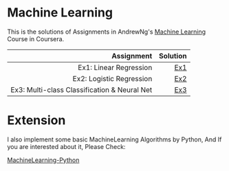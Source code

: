 # Machine Learning

This is the solutions of Assignments in AndrewNg's [Machine Learning](https://www.coursera.org/learn/machine-learning?) Course in Coursera.

Assignment|Solution
--:|--:
Ex1: Linear Regression  |  [Ex1](https://github.com/PeterWrighten/MachineLearning/blob/main/AndrewNG-ML/ex1-LinearR/README.md)
Ex2: Logistic Regression |  [Ex2](https://github.com/PeterWrighten/MachineLearning/blob/main/AndrewNG-ML/ex2-LogisticR/README.md)
Ex3: Multi-class Classification & Neural Net |  [Ex3](https://github.com/PeterWrighten/MachineLearning/blob/main/AndrewNG-ML/ex3-MC%26NN/README.md)

# Extension

I also implement some basic MachineLearning Algorithms by Python, And If you are interested about it, Please Check:

[MachineLearning-Python](https://github.com/PeterWrighten/OU-Courses-B2/blob/main/B2/MechineLearning-Python/README.md)
